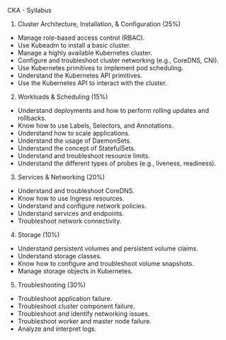 CKA - Syllabus 
1. Cluster Architecture, Installation, & Configuration (25%)
- Manage role-based access control (RBAC).
- Use Kubeadm to install a basic cluster.
- Manage a highly available Kubernetes cluster.
- Configure and troubleshoot cluster networking (e.g., CoreDNS, CNI).
- Use Kubernetes primitives to implement pod scheduling.
- Understand the Kubernetes API primitives.
- Use the Kubernetes API to interact with the cluster.

2. Workloads & Scheduling (15%)
- Understand deployments and how to perform rolling updates and rollbacks.
- Know how to use Labels, Selectors, and Annotations.
- Understand how to scale applications.
- Understand the usage of DaemonSets.
- Understand the concept of StatefulSets.
- Understand and troubleshoot resource limits.
- Understand the different types of probes (e.g., liveness, readiness).

3. Services & Networking (20%)
- Understand and troubleshoot CoreDNS.
- Know how to use Ingress resources.
- Understand and configure network policies.
- Understand services and endpoints.
- Troubleshoot network connectivity.

4. Storage (10%)
- Understand persistent volumes and persistent volume claims.
- Understand storage classes.
- Know how to configure and troubleshoot volume snapshots.
- Manage storage objects in Kubernetes.
  
5. Troubleshooting (30%)
- Troubleshoot application failure.
- Troubleshoot cluster component failure.
- Troubleshoot and identify networking issues.
- Troubleshoot worker and master node failure.
- Analyze and interpret logs.

